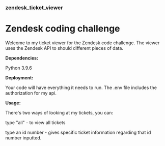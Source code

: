 ### zendesk_ticket_viewer
# Zendesk coding challenge

Welcome to my ticket viewer for the Zendesk code challenge. The viewer uses the Zendesk API to should different pieces of data.

**Dependencies:** 

Python 3.9.6

**Deployment:**

Your code will have everything it needs to run. The .env file includes the authorization for my api.

**Usage:**

There's two ways of looking at my tickets, you can:
  
  type "all" - to view all tickets
  
  type an id number - gives specific ticket information regarding that id number inputted.
